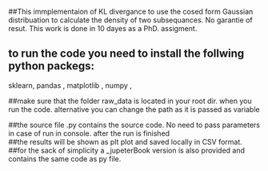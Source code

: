 ##This immplementaion of KL divergance to use the cosed form Gaussian distribuation to calculate the density of two subsequances. No garantie of resut. This work is done in 10 dayes as a PhD. assigment. 

## to run the code you need to install the follwing python packegs: 
sklearn, 
 pandas ,
 matplotlib ,
 numpy ,
 
 ##make sure that the folder raw_data is located in your root dir. when you run the code. alternative you can change the path as it is passed as variable
 
 ##the source file .py contains the source code. No need to pass parameters in case of run in console. after the run is finished  
 ##the results will be shown as plt plot and saved locally in CSV format. 
 ##for the sack of simplicity a _jupeterBook version is also provided and contains the same code as py file. 
